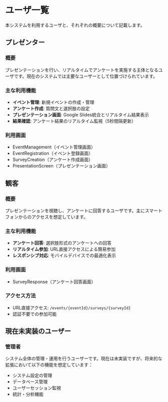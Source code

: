 # ユーザ一覧

本システムを利用するユーザと、それぞれの概要について記載します。

## プレゼンター

### 概要
プレゼンテーションを行い、リアルタイムでアンケートを実施する主体となるユーザです。現在のシステムでは主要なユーザーとして位置づけられています。

### 主な利用機能
- **イベント管理**: 新規イベントの作成・管理
- **アンケート作成**: 質問文と選択肢の設定
- **プレゼンテーション画面**: Google Slides統合とリアルタイム結果表示
- **結果確認**: アンケート結果のリアルタイム監視（5秒間隔更新）

### 利用画面
- EventManagement（イベント管理画面）
- EventRegistration（イベント登録画面）
- SurveyCreation（アンケート作成画面）
- PresentationScreen（プレゼンテーション画面）

## 観客

### 概要
プレゼンテーションを視聴し、アンケートに回答するユーザです。主にスマートフォンからのアクセスを想定しています。

### 主な利用機能
- **アンケート回答**: 選択肢形式のアンケートへの回答
- **リアルタイム参加**: URL直接アクセスによる簡易参加
- **レスポンシブ対応**: モバイルデバイスでの最適化表示

### 利用画面
- SurveyResponse（アンケート回答画面）

### アクセス方法
- URL直接アクセス: `/events/{eventId}/surveys/{surveyId}`
- 認証不要での参加可能

## 現在未実装のユーザー

### 管理者
システム全体の管理・運用を行うユーザーです。現在は未実装ですが、将来的な拡張において以下の機能を想定しています：

- システム設定の管理
- データベース管理
- ユーザーセッション監視
- 統計・分析機能